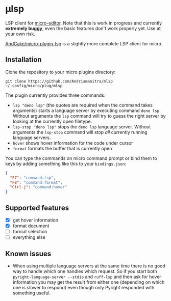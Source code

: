 # µlsp

LSP client for [micro-editor](https://github.com/zyedidia/micro). Note that this
is work in progress and currently **extremely buggy**, even the basic features
don't work properly yet. Use at your own risk.

[AndCake/micro-plugin-lsp](https://github.com/AndCake/micro-plugin-lsp) is a
slightly more complete LSP client for micro.

## Installation

Clone the repository to your micro plugins directory:

```
git clone https://github.com/Andriamanitra/mlsp ~/.config/micro/plug/mlsp
```

The plugin currently provides three commands:

- `lsp "deno lsp"` (the quotes are required when the command takes arguments)
  starts a language server by executing command `deno lsp`. Without arguments
  the `lsp` command will try to guess the right server by looking at the
  currently open filetype.
- `lsp-stop "deno lsp"` stops the `deno lsp` language server. Without arguments
  the `lsp-stop` command will stop _all_ currently running language servers.
- `hover` shows hover information for the code under cursor
- `format` formats the buffer that is currently open

You can type the commands on micro command prompt or bind them to keys by adding
something like this to your `bindings.json`:

```json
{
  "F7": "command:lsp",
  "F8": "command:format",
  "Ctrl-j": "command:hover"
}
```

## Supported features

- [x] get hover information
- [x] format document
- [ ] format selection
- [ ] everything else

## Known issues

- When using multiple language servers at the same time there is no good way to
  handle which one handles which request. So if you start both
  `pyright-language-server --stdio` and `ruff-lsp` and then ask for hover
  information you may get the result from either one (depending on which one is
  slower to respond) even though only Pyright responded with something useful.
